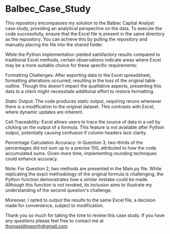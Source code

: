 # Balbec_Case_Study
This repository encompasses my solution to the Balbec Capital Analyst case study, providing an analytical perspective on the data. To execute the code successfully, ensure that the Excel file is present in the same directory as the repository. You can achieve this by pulling the repository and manually placing the file into the shared folder.

While the Python implementation yielded satisfactory results compared to traditional Excel methods, certain observations indicate areas where Excel may be a more suitable choice for these specific requirements:

Formatting Challenges: After exporting data to the Excel spreadsheet, formatting alterations occurred, resulting in the loss of the original table outline. Though this doesn't impact the qualitative aspects, presenting this data to a client might necessitate additional effort to restore formatting.

Static Output: The code produces static output, requiring reruns whenever there is a modification to the original dataset. This contrasts with Excel, where dynamic updates are inherent.

Cell Traceability: Excel allows users to trace the source of data in a cell by clicking on the output of a formula. This feature is not available after Python output, potentially causing confusion if column headers lack clarity.

Percentage Calculation Accuracy: In Question 3, two-thirds of the percentages did not sum up to a precise 100, attributed to how the code accumulated sums. Given more time, implementing rounding techniques could enhance accuracy.

Note: For Question 2, two methods are presented in the Main.py file. While replicating the exact methodology of the original formula is challenging, the Python function demonstrates how a similar mistake could be made. Although this function is not invoked, its inclusion aims to illustrate my understanding of the second question's challenge.

Moreover, I opted to output the results to the same Excel file, a decision made for convenience, subject to modification.

Thank you so much for taking the time to review this case study. If you have any questions please feel free to contact me at thomasjditsworth@gmail.com.
